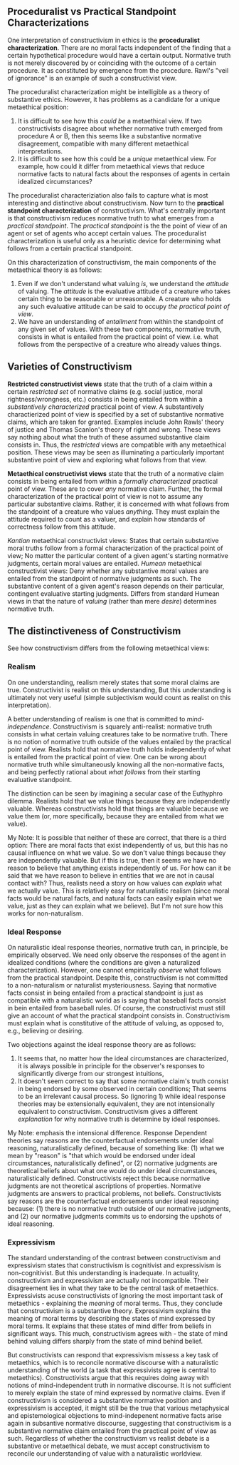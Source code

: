 ## Proceduralist vs Practical Standpoint Characterizations

One interpretation of constructivism in ethics is the **proceduralist characterization**. 
There are no moral facts independent of the finding that a certain hypothetical procedure would have a certain output. 
Normative truth is not merely discovered by or coinciding with the outcome of a certain procedure.
It as constituted by emergence from the procedure. 
Rawl's "veil of ignorance" is an example of such a constructivist view.

The proceduralist characterization might be intelligible as a theory of substantive ethics. 
However, it has problems as a candidate for a unique metaethical position: 
1. 	It is difficult to see how this *could be* a metaethical view. 
	If two constructivists disagree about whether normative truth emerged from procedure A or B, then this seems like a substantive normative disagreement, compatible with many different metaethical interpretations.
2. 	It is difficult to see how this could be a *unique* metaethical view. 
	For example, how could it differ from metaethical views that reduce normative facts to natural facts about the responses of agents in certain idealized circumstances?

The proceduralist characteriziation also fails to capture what is most interesting and distinctive about constructivism. 
Now turn to the **practical standpoint characterization** of constructivism. 
What's centrally important is that constructivism reduces normative truth to what emerges from a *practical standpoint*.
The *practical standpoint* is the the point of view of an agent or set of agents who accept certain values. 
The proceduralist characterization is useful only as a heuristic device for determining what follows from a certain practical standpoint.

On this characterization of constructivism, the main components of the metaethical theory is as follows: 
1. 	Even if we don't understand what valuing *is*, we understand the *attitude* of valuing. 
	The *attitude* is the evaluative attitude of a creature who takes certain thing to be reasonable or unreasonable. 
	A creature who holds any such evaluative attitude can be said to occupy *the practical point of view*. 
2. 	We have an understanding of *entailment* from within the standpoint of any given set of values. 
	With these two components, normative truth, consists in what is entailed from the practical point of view.
	i.e. what follows from the perspective of a creature who already values things.

## Varieties of Constructivism

**Restricted constructivist views** state that the truth of a claim within a certain *restricted set* of normative claims (e.g. social justice, moral rightness/wrongness, etc.) consists in being entailed from within a *substantively characterized* practical point of view. 
A substantively charactierized point of view is specified by a set of substantive normative claims, which are taken for granted. 
Examples include John Rawls' theory of justice and Thomas Scanlon's theory of right and wrong. 
These views say nothing about what the truth of these assumed substantive claim consists in. 
Thus, the *restricted* views are compatible with any metaethical position. 
These views may be seen as illuminating a particularly important substantive point of view and exploring what follows from that view.  

**Metaethical constructivist views** state that the truth of a normative claim consists in being entailed from within a *formally characterized* practical point of view. 
These are to cover *any* normative claim. 
Further, the formal characterization of the practical point of view is not to assume any particular substantive claims. 
Rather, it is concerned with what follows from the standpoint of a creature who values *anything*. 
They must explain the attitude required to count as a valuer, and explain how standards of correctness follow from this attitude. 

*Kantian* metaethical constructivist views: 
	States that certain substantive moral truths follow from a formal characterization of the practical point of view; 
	No matter the particular content of a given agent's starting normative judgments, certain moral values are entailed. 
*Humean* metaethical constructivist views: 
	Deny whether any substantive moral values are entailed from the standpoint of normative judgments as such. 
	The substantive content of a given agent's reason depends on their particular, contingent evaluative starting judgments. 
	Differs from standard Humean views in that the nature of *valuing* (rather than mere *desire*) determines normative truth. 

## The distinctiveness of Constructivism

See how constructivism differs from the following metaethical views:

### Realism

On one understanding, realism merely states that some moral claims are true. 
Constructivist is realist on this understanding, 
But this understanding is ultimately not very useful (simple subjectivism would count as realist on this interpretation). 

A better understanding of realism is one that is committed to *mind-independence*. 
Constructivism is squarely anti-realist: normative truth consists in what certain valuing creatures take to be normative truth. 
There is no notion of normative truth outside of the values entailed by the practical point of view. 
Realists hold that normative truth holds independently of what is entailed from the practical point of view.
One can be wrong about normative truth while simultaneously 
	knowing all the non-normative facts, and
	being perfectly rational about *what follows* from their starting evaluative standpoint.

The distinction can be seen by imagining a secular case of the Euthyphro dilemma. 
Realists hold that we value things because they are independently valuable.
Whereas constructivists hold that things are valuable because we value them 
	(or, more specifically, because they are entailed from what we value). 

My Note: It is possible that neither of these are correct, that there is a third option:
There are moral facts that exist independently of us, but this has no causal influence on what we value. 
So we don't value things because they are independently valuable. 
But if this is true, then it seems we have no reason to believe that anything exists independently of us. 
For how can it be said that we have reason to believe in entities that we are not in causal contact with? 
Thus, realists need a story on how values can *explain* what we actually value. 
This is relatively easy for naturalistic realism (since moral facts would be natural facts, and natural facts can easily explain what we value, just as they can explain what we believe).
But I'm not sure how this works for non-naturalism. 

### Ideal Response

On naturalistic ideal response theories, normative truth can, in principle, be empirically observed. 
We need only observe the responses of the agent in idealized conditions (where the conditions are given a naturalized characterization).
However, one cannot empirically *observe* what follows from the practical standpoint. 
Despite this, constructivism is not committed to a non-naturalism or naturalist mysteriousness. 
Saying that normative facts consist in being entailed from a practical standpoint is just as compatible with a naturalistic world as is saying that baseball facts consist in bein entailed from baseball rules. 
Of course, the constructivist must still give an account of what the practical standpoint consists in. 
Constructivism must explain what is constitutive of the attitude of valuing, as opposed to, e.g., believing or desiring.

Two objections against the ideal response theory are as follows: 
1. 	It seems that, no matter how the ideal circumstances are characterized, 
	it is always possible in principle for the observer's responses to significantly diverge from our strongest intuitions,
2.	It doesn't seem correct to say that some normative claim's truth consist in being endorsed by some observed in certain conditions; 
	That seems to be an irrelevant causal process.
	So (ignoring 1) while ideal response theories may be extensionally equivalent, they are not intensionally equivalent to constructivism.
	Constructivism gives a different *explanation* for why normative truth is determine by ideal responses.

My Note: emphasis the intensional difference.
Response Dependent theories say reasons are the counterfactual endorsements under ideal reasoning, naturalistically defined, because of something like:
(1) what we mean by "reason" is "that which would be endorsed under ideal circumstances, naturalistically defined", or
(2) normative judgments are theoretical beliefs about what one would do under ideal circumstances, naturalistically defined.
Constructivists reject this because normative judgments are not theoretical ascriptions of properties. 
Normative judgments are answers to practical problems, not beliefs.
Constructivists say reasons are the counterfactual endorsements under ideal reasoning because:
(1) there is no normative truth outside of our normative judgments, and
(2) our normative judgments commits us to endorsing the upshots of ideal reasoning.

### Expressivism

The standard understanding of the contrast between constructivism and expressivism states that constructivism is cognitivist and expressivism is non-cognitivist.
But this understanding is inadequate. 
In actuality, constructivism and expressivism are actually not incompatible. 
Their disagreement lies in what they take to be the central task of metaethics. 
Expressivists acuse constructivists of ignoring the most important task of metaethics - explaining the *meaning* of moral terms.
Thus, they conclude that constructivism is a substantive theory. 
Expressivism explains the meaning of moral terms by describing the states of mind expressed by moral terms.
It explains that these states of mind differ from beliefs in significant ways. 
This much, constructivism agrees with - the state of mind behind valuing differs sharply from the state of mind behind belief.

But constructivists can respond that expressivism missess a key task of metaethics, 
which is to reconcile normative discourse with a naturalistic understanding of the world (a task that expressivists agree is central to metaethics). 
Constructivists argue that this requires doing away with notions of mind-independent truth in normative discourse. 
It is not sufficient to merely explain the state of mind expressed by normative claims. 
Even if constructivism is considered a substantive normative position and expressivism is accepted, it might still be the true that various metaphysical and epistemological objections to mind-indepenent normative facts arise again in subsantive normative discourse, suggesting that constructivism is a substantive normative claim entailed from the practical point of view as such. 
Regardless of whether the constructivism vs realist debate is a substantive or metaethical debate, we must accept constructivism to reconcile our understanding of value with a naturalistic worldview.
